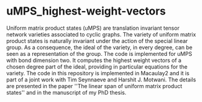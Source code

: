 # uMPS_highest-weight-vectors

Uniform matrix product states (uMPS) are translation invariant tensor network varieties associated to cyclic graphs. The variety of uniform matrix product states is naturally invariant under the action of  the special linear group. As a consequence, the ideal of the variety, in every degree, can be seen as a representation of the group. The code is implemented for uMPS with bond dimension two. It computes the highest weight vectors of a chosen degree part of the ideal, providing in particular equations for the variety. The code in this repository is implemented in Macaulay2 and it is part of a joint work with Tim Seynnaeve and Harshit J. Motwani. The details are presented in the paper ''The linear span of uniform matrix product states'' and in the manuscript of my PhD thesis. 
